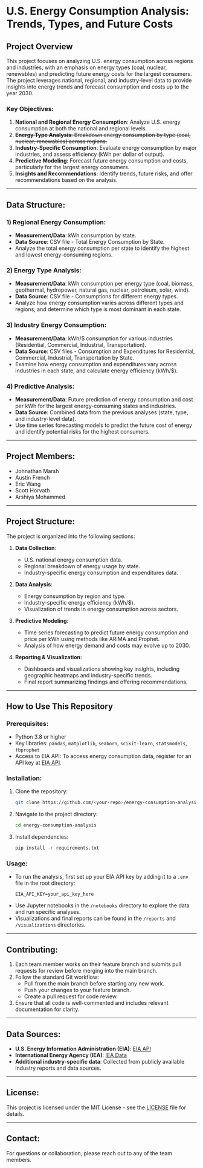 
# U.S. Energy Consumption Analysis: Trends, Types, and Future Costs

## Project Overview
This project focuses on analyzing U.S. energy consumption across regions and industries, with an emphasis on energy types (coal, nuclear, renewables) and predicting future energy costs for the largest consumers. The project leverages national, regional, and industry-level data to provide insights into energy trends and forecast consumption and costs up to the year 2030.

### Key Objectives:
1. **National and Regional Energy Consumption**: Analyze U.S. energy consumption at both the national and regional levels.
2. ~~**Energy Type Analysis**: Breakdown energy consumption by type (coal, nuclear, renewables) across regions.~~
3. **Industry-Specific Consumption**: Evaluate energy consumption by major industries, and assess efficiency (kWh per dollar of output).
4. **Predictive Modeling**: Forecast future energy consumption and costs, particularly for the largest energy consumers.
5. **Insights and Recommendations**: Identify trends, future risks, and offer recommendations based on the analysis.

---

## Data Structure:

### 1) **Regional Energy Consumption**:
   - **Measurement/Data**: kWh consumption by state.
   - **Data Source**: CSV file - Total Energy Consumption by State.
   - Analyze the total energy consumption per state to identify the highest and lowest energy-consuming regions.

### 2) **Energy Type Analysis**:
   - **Measurement/Data**: kWh consumption per energy type (coal, biomass, geothermal, hydropower, natural gas, nuclear, petroleum, solar, wind).
   - **Data Source**: CSV file - Consumptions for different energy types.
   - Analyze how energy consumption varies across different types and regions, and determine which type is most dominant in each state.

### 3) **Industry Energy Consumption**:
   - **Measurement/Data**: kWh/$ consumption for various industries (Residential, Commercial, Industrial, Transportation).
   - **Data Source**: CSV files - Consumption and Expenditures for Residential, Commercial, Industrial, Transportation by State.
   - Examine how energy consumption and expenditures vary across industries in each state, and calculate energy efficiency (kWh/$).

### 4) **Predictive Analysis**:
   - **Measurement/Data**: Future prediction of energy consumption and cost per kWh for the largest energy-consuming states and industries.
   - **Data Source**: Combined data from the previous analyses (state, type, and industry-level data).
   - Use time series forecasting models to predict the future cost of energy and identify potential risks for the highest consumers.

---

## Project Members:
- Johnathan Marsh
- Austin French
- Eric Wang
- Scott Horvath
- Arshiya Mohammed

---

## Project Structure:
The project is organized into the following sections:

1. **Data Collection**:
   - U.S. national energy consumption data.
   - Regional breakdown of energy usage by state.
   - Industry-specific energy consumption and expenditures data.

2. **Data Analysis**:
   - Energy consumption by region and type.
   - Industry-specific energy efficiency (kWh/$).
   - Visualization of trends in energy consumption across sectors.

3. **Predictive Modeling**:
   - Time series forecasting to predict future energy consumption and price per kWh using methods like ARIMA and Prophet.
   - Analysis of how energy demand and costs may evolve up to 2030.

4. **Reporting & Visualization**:
   - Dashboards and visualizations showing key insights, including geographic heatmaps and industry-specific trends.
   - Final report summarizing findings and offering recommendations.

---

## How to Use This Repository

### Prerequisites:
- Python 3.8 or higher
- Key libraries: `pandas`, `matplotlib`, `seaborn`, `scikit-learn`, `statsmodels`, `fbprophet`
- Access to EIA API: To access energy consumption data, register for an API key at [EIA API](https://www.eia.gov/opendata/register.php).

### Installation:
1. Clone the repository:
   ```bash
   git clone https://github.com/<your-repo>/energy-consumption-analysis.git
   ```
2. Navigate to the project directory:
   ```bash
   cd energy-consumption-analysis
   ```
3. Install dependencies:
   ```bash
   pip install -r requirements.txt
   ```

### Usage:
- To run the analysis, first set up your EIA API key by adding it to a `.env` file in the root directory:
   ```
   EIA_API_KEY=your_api_key_here
   ```
- Use Jupyter notebooks in the `/notebooks` directory to explore the data and run specific analyses.
- Visualizations and final reports can be found in the `/reports` and `/visualizations` directories.

---

## Contributing:
1. Each team member works on their feature branch and submits pull requests for review before merging into the main branch.
2. Follow the standard Git workflow:
   - Pull from the main branch before starting any new work.
   - Push your changes to your feature branch.
   - Create a pull request for code review.
3. Ensure that all code is well-commented and includes relevant documentation for clarity.

---

## Data Sources:
- **U.S. Energy Information Administration (EIA)**: [EIA API](https://www.eia.gov/opendata/)
- **International Energy Agency (IEA)**: [IEA Data](https://www.iea.org/data-and-statistics)
- **Additional industry-specific data**: Collected from publicly available industry reports and data sources.

---

## License:
This project is licensed under the MIT License - see the [LICENSE](LICENSE) file for details.

---

## Contact:
For questions or collaboration, please reach out to any of the team members.
